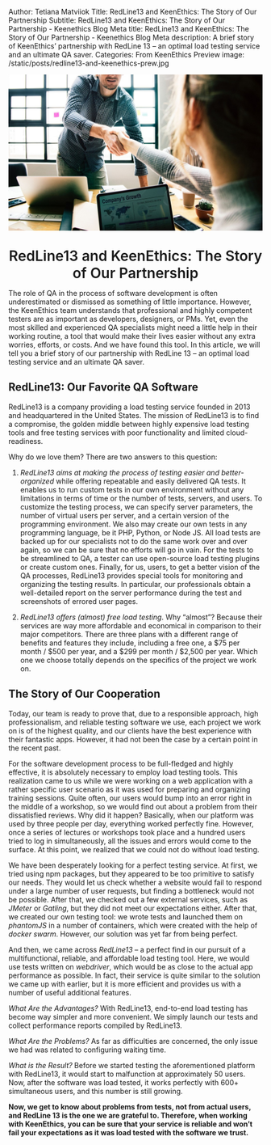 Author: Tetiana Matviiok
Title: RedLine13 and KeenEthics: The Story of Our Partnership
Subtitle: RedLine13 and KeenEthics: The Story of Our Partnership - Keenethics Blog
Meta title: RedLine13 and KeenEthics: The Story of Our Partnership - Keenethics Blog
Meta description: A brief story of KeenEthics’ partnership with RedLine 13 – an optimal load testing service and an ultimate QA saver.
Categories: From KeenEthics
Preview image: /static/posts/redline13-and-keenethics-prew.jpg

![Keenethics and RedLine13](/static/posts/redline13-and-keenethics.jpg)

<div>
  <h1 style="font-weight: 600; margin: 30px 0 10px 0; text-align: center;">RedLine13 and KeenEthics: The Story of Our Partnership</h1>
</div>

The role of QA in the process of software development is often underestimated or dismissed as something of little importance. However, the KeenEthics team understands that professional and highly competent testers are as important as developers, designers, or PMs. Yet, even the most skilled and experienced QA specialists might need a little help in their working routine, a tool that would make their lives easier without any extra worries, efforts, or costs. And we have found this tool. In this article, we will tell you a brief story of our partnership with RedLine 13 – an optimal load testing service and an ultimate QA saver.

## RedLine13: Our Favorite QA Software

RedLine13 is a company providing a load testing service founded in 2013 and headquartered in the United States. The mission of RedLine13 is to find a compromise, the golden middle between highly expensive load testing tools and free testing services with poor functionality and limited cloud-readiness.

Why do we love them? There are two answers to this question:

1. *RedLine13 aims at making the process of testing easier and better-organized* while offering repeatable and easily delivered QA tests. It enables us to run custom tests in our own environment without any limitations in terms of time or the number of tests, servers, and users. To customize the testing process, we can specify server parameters, the number of virtual users per server, and a certain version of the programming environment. We also may create our own tests in any programming language, be it PHP, Python, or Node JS. All load tests are backed up for our specialists not to do the same work over and over again, so we can be sure that no efforts will go in vain. For the tests to be streamlined to QA, a tester can use open-source load testing plugins or create custom ones. Finally, for us, users, to get a better vision of the QA processes, RedLine13 provides special tools for monitoring and organizing the testing results. In particular, our professionals obtain a well-detailed report on the server performance during the test and screenshots of errored user pages.

2. *RedLine13 offers (almost) free load testing*. Why “almost”? Because their services are way more affordable and economical in comparison to their major competitors. There are three plans with a different range of benefits and features they include, including a free one, a $75 per month / $500 per year, and a $299 per month / $2,500 per year. Which one we choose totally depends on the specifics of the project we work on.

## The Story of Our Cooperation

Today, our team is ready to prove that, due to a responsible approach, high professionalism, and reliable testing software we use, each project we work on is of the highest quality, and our clients have the best experience with their fantastic apps. However, it had not been the case by a certain point in the recent past.

For the software development process to be full-fledged and highly effective, it is absolutely necessary to employ load testing tools. This realization came to us while we were working on a web application with a rather specific user scenario as it was used for preparing and organizing training sessions. Quite often, our users would bump into an error right in the middle of a workshop, so we would find out about a problem from their dissatisfied reviews. Why did it happen? Basically, when our platform was used by three people per day, everything worked perfectly fine. However, once a series of lectures or workshops took place and a hundred users tried to log in simultaneously, all the issues and errors would come to the surface. At this point, we realized that we could not do without load testing.

We have been desperately looking for a perfect testing service. At first, we tried using npm packages, but they appeared to be too primitive to satisfy our needs. They would let us check whether a website would fail to respond under a large number of user requests, but finding a bottleneck would not be possible. After that, we checked out a few external services, such as *JMeter* or *Gatling*, but they did not meet our expectations either. After that, we created our own testing tool: we wrote tests and launched them on *phantomJS* in a number of containers, which were created with the help of *docker swarm*. However, our solution was yet far from being perfect.

And then, we came across *RedLine13* – a perfect find in our pursuit of a multifunctional, reliable, and affordable load testing tool. Here, we would use tests written on *webdriver*, which would be as close to the actual app performance as possible. In fact, their service is quite similar to the solution we came up with earlier, but it is more efficient and provides us with a number of useful additional features.

*What Are the Advantages?*
With RedLine13, end-to-end load testing has become way simpler and more convenient. We simply launch our tests and collect performance reports compiled by RedLine13.

*What Are the Problems?*
As far as difficulties are concerned, the only issue we had was related to configuring waiting time.


*What is the Result?*
Before we started testing the aforementioned platform with RedLine13, it would start to malfunction at approximately 50 users. Now, after the software was load tested, it works perfectly with 600+ simultaneous users, and this number is still growing.

__Now, we get to know about problems from tests, not from actual users, and RedLine 13 is the one we are grateful to. Therefore, when working with KeenEthics, you can be sure that your service is reliable and won’t fail your expectations as it was load tested with the software we trust.__
